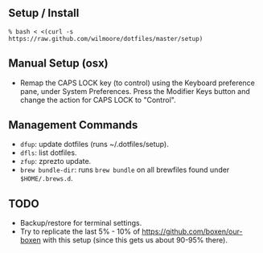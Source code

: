 ## Setup / Install

    % bash < <(curl -s https://raw.github.com/wilmoore/dotfiles/master/setup)

## Manual Setup (osx)

- Remap the CAPS LOCK key (to control) using the Keyboard preference pane, under System Preferences. Press the Modifier Keys button and change the action for CAPS LOCK to "Control".

## Management Commands

- `dfup`: update dotfiles (runs ~/.dotfiles/setup).
- `dfls`: list dotfiles.
- `zfup`: zprezto update.
- `brew bundle-dir`: runs `brew bundle` on all brewfiles found under `$HOME/.brews.d`.

## TODO

- Backup/restore for terminal settings.
- Try to replicate the last 5% - 10% of https://github.com/boxen/our-boxen with this setup (since this gets us about 90-95% there).

